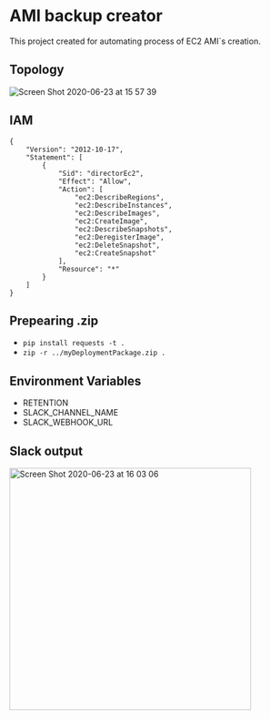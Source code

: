 # AMI backup creator

This project created for automating process of EC2 AMI`s creation.

## Topology

![Screen Shot 2020-06-23 at 15 57 39](https://user-images.githubusercontent.com/14246521/85406380-65f5f480-b56a-11ea-80a9-dd1df79f31ea.png)

## IAM

```
{
    "Version": "2012-10-17",
    "Statement": [
        {
            "Sid": "directorEc2",
            "Effect": "Allow",
            "Action": [
                "ec2:DescribeRegions",
                "ec2:DescribeInstances",
                "ec2:DescribeImages",
                "ec2:CreateImage",
                "ec2:DescribeSnapshots",
                "ec2:DeregisterImage",
                "ec2:DeleteSnapshot",
                "ec2:CreateSnapshot"
            ],
            "Resource": "*"
        }
    ]
}
```

## Prepearing .zip

- `pip install requests -t .`
- `zip -r ../myDeploymentPackage.zip .`


## Environment Variables

- RETENTION
- SLACK_CHANNEL_NAME
- SLACK_WEBHOOK_URL

## Slack output

<img width="425" alt="Screen Shot 2020-06-23 at 16 03 06" src="https://user-images.githubusercontent.com/14246521/85408382-1e249c80-b56d-11ea-802f-4fee69f912cd.png">